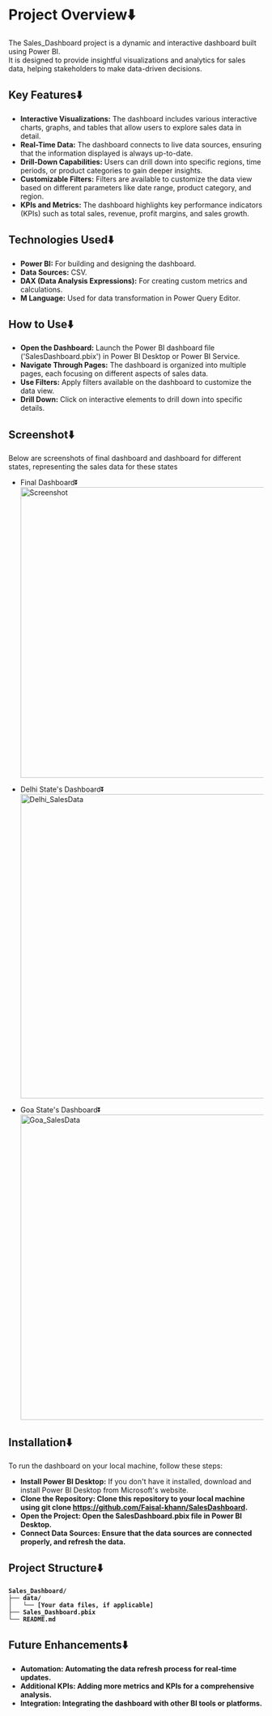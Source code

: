 # Project Overview⬇️
<p>The Sales_Dashboard project is a dynamic and interactive dashboard built using Power BI.<br> 
  It is designed to provide insightful visualizations and analytics for sales data, helping stakeholders to make data-driven decisions.</p>

## Key Features⬇️
* <strong>Interactive Visualizations:</strong> The dashboard includes various interactive charts, graphs, and tables that allow users to explore sales data in detail.
* <strong>Real-Time Data:</strong> The dashboard connects to live data sources, ensuring that the information displayed is always up-to-date.
* <strong>Drill-Down Capabilities:</strong> Users can drill down into specific regions, time periods, or product categories to gain deeper insights.
* <strong>Customizable Filters:</strong> Filters are available to customize the data view based on different parameters like date range, product category, and region.
* <strong>KPIs and Metrics:</strong> The dashboard highlights key performance indicators (KPIs) such as total sales, revenue, profit margins, and sales growth.

## Technologies Used⬇️
* <strong>Power BI:</strong> For building and designing the dashboard.
* <strong>Data Sources:</strong> CSV.
* <strong>DAX (Data Analysis Expressions):</strong> For creating custom metrics and calculations.
* <strong>M Language:</strong> Used for data transformation in Power Query Editor.

## How to Use⬇️
* <strong>Open the Dashboard:</strong> Launch the Power BI dashboard file ('SalesDashboard.pbix') in Power BI Desktop or Power BI Service.
* <strong>Navigate Through Pages:</strong> The dashboard is organized into multiple pages, each focusing on different aspects of sales data.
* <strong>Use Filters:</strong> Apply filters available on the dashboard to customize the data view.
* <strong>Drill Down:</strong> Click on interactive elements to drill down into specific details.

## Screenshot⬇️
<p>Below are screenshots of final dashboard and dashboard for different states, representing the sales data for these states</p>

  * Final Dashboard⏬<br>
<img width="574" alt="Screenshot" src="https://github.com/Faisal-khann/SalesDashboard/assets/119971851/3847a643-07a6-41d7-87f3-3b9b1fe4244d"><br>

  * Delhi State's Dashboard⏬<br>
    <img width="601" alt="Delhi_SalesData" src="https://github.com/Faisal-khann/SalesDashboard/assets/119971851/791feac8-ca32-4a0e-af80-78127fdbe87b"><br>

  * Goa State's Dashboard⏬<br>
<img width="603" alt="Goa_SalesData" src="https://github.com/Faisal-khann/SalesDashboard/assets/119971851/fef8bcda-823c-44a1-a441-59700b58b58d"><br>

## Installation⬇️
<p>To run the dashboard on your local machine, follow these steps:</p>

 * <strong>Install Power BI Desktop:</strong> If you don't have it installed, download and install Power BI Desktop from Microsoft's website.
 * <strong>Clone the Repository: Clone this repository to your local machine using git clone https://github.com/Faisal-khann/SalesDashboard.
 * <strong>Open the Project:</strong> Open the SalesDashboard.pbix file in Power BI Desktop.
 * <strong>Connect Data Sources:</strong> Ensure that the data sources are connected properly, and refresh the data.

## Project Structure⬇️

    Sales_Dashboard/
    ├── data/
    │   └── [Your data files, if applicable]
    ├── Sales_Dashboard.pbix
    └── README.md

## Future Enhancements⬇️

 * <strong>Automation:</strong> Automating the data refresh process for real-time updates.
 * <strong>Additional KPIs:</strong> Adding more metrics and KPIs for a comprehensive analysis.
 * <strong>Integration:</strong> Integrating the dashboard with other BI tools or platforms.


